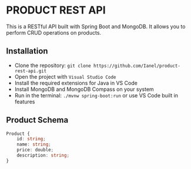 # PRODUCT REST API

This is a RESTful API built with Spring Boot and MongoDB. It allows you to perform CRUD operations on products.

## Installation

-   Clone the repository: `git clone https://github.com/Ianel/product-rest-api.git`
-   Open the project with `Visual Studio Code`
-   Install the required extensions for Java in VS Code
-   Install MongoDB and MongoDB Compass on your system
-   Run in the terminal: `./mvnw spring-boot:run` or use VS Code built in features

## Product Schema

```ts
Product {
    id: string;
    name: string;
    price: double;
    description: string;
}
```
